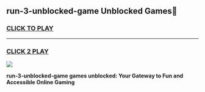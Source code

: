 
## run-3-unblocked-game Unblocked Games👋
<h3>
<a href="https://news.freeplayer.one?title=run-3-unblocked-game&ref=16F">CLICK TO PLAY</a></h3>
<hr>

<h3>
<a href="https://news.freeplayer.one?title=run-3-unblocked-game&ref=16F">CLICK 2 PLAY</a>
  
</h3>

<a href="https://news.freeplayer.one?title=run-3-unblocked-game&ref=16F/"><img src="https://clearcache.store/games.png"></a>


**run-3-unblocked-game games unblocked: Your Gateway to Fun and Accessible Online Gaming**

